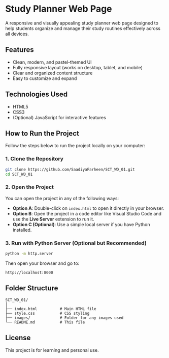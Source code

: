 # Study Planner Web Page

A responsive and visually appealing study planner web page designed to help students organize and manage their study routines effectively across all devices.

## Features

- Clean, modern, and pastel-themed UI
- Fully responsive layout (works on desktop, tablet, and mobile)
- Clear and organized content structure
- Easy to customize and expand

## Technologies Used

- HTML5  
- CSS3  
- (Optional) JavaScript for interactive features

## How to Run the Project

Follow the steps below to run the project locally on your computer:

### 1. Clone the Repository

```bash
git clone https://github.com/SaadiyaFarheen/SCT_WD_01.git
cd SCT_WD_01
```

### 2. Open the Project

You can open the project in any of the following ways:

- **Option A**: Double-click on `index.html` to open it directly in your browser.
- **Option B**: Open the project in a code editor like Visual Studio Code and use the **Live Server** extension to run it.
- **Option C (Optional)**: Use a simple local server if you have Python installed.

### 3. Run with Python Server (Optional but Recommended)

```bash
python -m http.server
```

Then open your browser and go to:

```
http://localhost:8000
```

## Folder Structure

```
SCT_WD_01/
│
├── index.html          # Main HTML file
├── style.css           # CSS styling
├── images/             # Folder for any images used
└── README.md           # This file
```

## License

This project is for learning and personal use.
